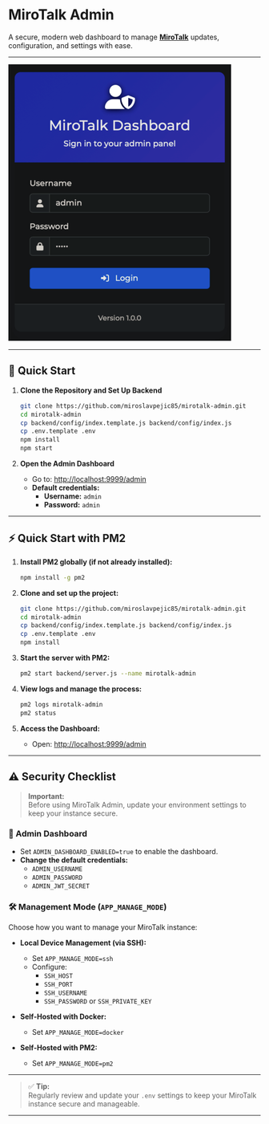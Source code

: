 # MiroTalk Admin

A secure, modern web dashboard to manage **[MiroTalk](https://docs.mirotalk.com/html/overview.html)** updates, configuration, and settings with ease.

---

![admin](../images/mirotalk/adm.png)

---

## 🚀 Quick Start

1. **Clone the Repository and Set Up Backend**

    ```bash
    git clone https://github.com/miroslavpejic85/mirotalk-admin.git
    cd mirotalk-admin
    cp backend/config/index.template.js backend/config/index.js
    cp .env.template .env
    npm install
    npm start
    ```

2. **Open the Admin Dashboard**

    - Go to: [http://localhost:9999/admin](http://localhost:9999/admin)
    - **Default credentials:**
        - **Username:** `admin`
        - **Password:** `admin`

---

## ⚡ Quick Start with PM2

1. **Install PM2 globally (if not already installed):**

    ```bash
    npm install -g pm2
    ```

2. **Clone and set up the project:**

    ```bash
    git clone https://github.com/miroslavpejic85/mirotalk-admin.git
    cd mirotalk-admin
    cp backend/config/index.template.js backend/config/index.js
    cp .env.template .env
    npm install
    ```

3. **Start the server with PM2:**

    ```bash
    pm2 start backend/server.js --name mirotalk-admin
    ```

4. **View logs and manage the process:**

    ```bash
    pm2 logs mirotalk-admin
    pm2 status
    ```

5. **Access the Dashboard:**
    - Open: [http://localhost:9999/admin](http://localhost:9999/admin)

---

## ⚠️ Security Checklist

> **Important:**  
> Before using MiroTalk Admin, update your environment settings to keep your instance secure.

### 🔐 Admin Dashboard

- Set `ADMIN_DASHBOARD_ENABLED=true` to enable the dashboard.
- **Change the default credentials:**
    - `ADMIN_USERNAME`
    - `ADMIN_PASSWORD`
    - `ADMIN_JWT_SECRET`

### 🛠️ Management Mode (`APP_MANAGE_MODE`)

Choose how you want to manage your MiroTalk instance:

- **Local Device Management (via SSH):**

    - Set `APP_MANAGE_MODE=ssh`
    - Configure:
        - `SSH_HOST`
        - `SSH_PORT`
        - `SSH_USERNAME`
        - `SSH_PASSWORD` or `SSH_PRIVATE_KEY`

- **Self-Hosted with Docker:**

    - Set `APP_MANAGE_MODE=docker`

- **Self-Hosted with PM2:**
    - Set `APP_MANAGE_MODE=pm2`

---

> ✅ **Tip:**  
> Regularly review and update your `.env` settings to keep your MiroTalk instance secure and manageable.

---
